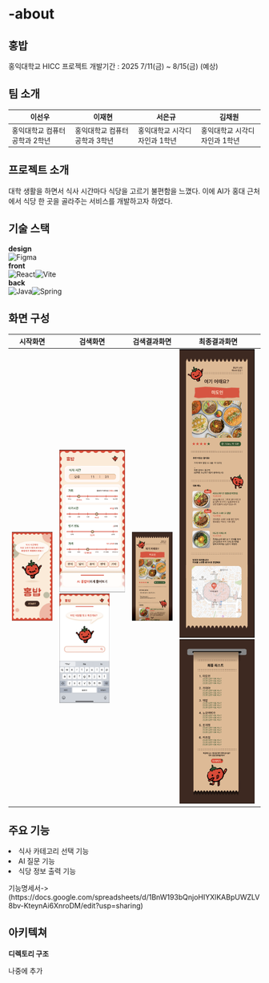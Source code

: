 # -about
홍밥
---
홍익대학교 HICC 프로젝트
개발기간 : 2025 7/11(금) ~ 8/15(금) (예상)

팀 소개
---
이선우 | 이재현 | 서은규 | 김채원
--- | --- | --- | ---
홍익대학교 컴퓨터공학과 2학년 | 홍익대학교 컴퓨터공학과 3학년 | 홍익대학교 시각디자인과 1학년 | 홍익대학교 시각디자인과 1학년 |

프로젝트 소개
---
대학 생활을 하면서 식사 시간마다 식당을 고르기 불편함을 느꼈다. 이에 AI가 홍대 근처에서 식당 한 곳을 골라주는 서비스를 개발하고자 하였다.

기술 스택
---
**design**  
![Figma](https://img.shields.io/badge/Figma-F24E1E?style=for-the-badge&logo=figma&logoColor=white)  
**front**  
![React](https://img.shields.io/badge/React-20232A?style=for-the-badge&logo=react&logoColor=61DAFB)![Vite](https://img.shields.io/badge/Vite-646CFF?style=for-the-badge&logo=vite&logoColor=white)    
**back**  
![Java](https://img.shields.io/badge/Java-007396?style=for-the-badge&logo=openjdk&logoColor=white)![Spring](https://img.shields.io/badge/Spring-6DB33F?style=for-the-badge&logo=spring&logoColor=white)  

화면 구성
---

시작화면|검색화면|검색결과화면|최종결과화면
---|---|---|---
<img src="KakaoTalk_20250718_131750075.png" width="150" alt="소개 이미지">|<img src="KakaoTalk_20250718_131750075_01.png" width="150" alt="소개 이미지"><img src="KakaoTalk_20250718_131750075_02.png" width="100" alt="소개 이미지">|<img src="KakaoTalk_20250718_131750075_03.png" width="150" alt="소개 이미지">|<img src="KakaoTalk_20250718_131750075_04.png" width="150" alt="소개 이미지"><img src="KakaoTalk_20250718_131750075_05.png" width="150" alt="소개 이미지">

주요 기능
---
<li>식사 카테고리 선택 기능</li>
<li>AI 질문 기능</li>
<li>식당 정보 출력 기능</li>
<p></p>
기능명세서->(https://docs.google.com/spreadsheets/d/1BnW193bQnjoHIYXlKABpUWZLV8bv-KteynAi6XnroDM/edit?usp=sharing)


아키텍쳐
---
**디렉토리 구조**  
  
나중에 추가  
